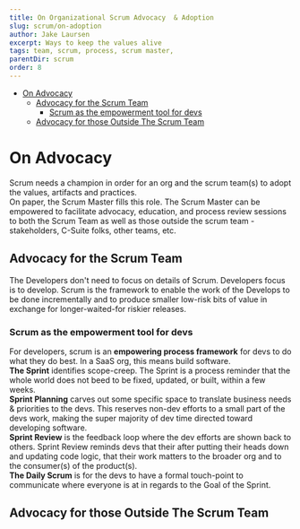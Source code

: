 ```yaml
---
title: On Organizational Scrum Advocacy  & Adoption
slug: scrum/on-adoption
author: Jake Laursen
excerpt: Ways to keep the values alive
tags: team, scrum, process, scrum master,
parentDir: scrum
order: 8
---
```


- [On Advocacy](#on-advocacy)
  - [Advocacy for the Scrum Team](#advocacy-for-the-scrum-team)
    - [Scrum as the empowerment tool for devs](#scrum-as-the-empowerment-tool-for-devs)
  - [Advocacy for those Outside The Scrum Team](#advocacy-for-those-outside-the-scrum-team)

# On Advocacy

Scrum needs a champion in order for an org and the scrum team(s) to adopt the values, artifacts and practices.  
On paper, the Scrum Master fills this role. The Scrum Master can be empowered to facilitate advocacy, education, and process review sessions to both the Scrum Team as well as those outside the scrum team - stakeholders, C-Suite folks, other teams, etc.

## Advocacy for the Scrum Team

The Developers don't need to focus on details of Scrum. Developers focus is to develop. Scrum is the framework to enable the work of the Develops to be done incrementally and to produce smaller low-risk bits of value in exchange for longer-waited-for riskier releases.

### Scrum as the empowerment tool for devs

For developers, scrum is an **empowering process framework** for devs to do what they do best. In a SaaS org, this means build software.  
**The Sprint** identifies scope-creep. The Sprint is a process reminder that the whole world does not beed to be fixed, updated, or built, within a few weeks.  
**Sprint Planning** carves out some specific space to translate business needs & priorities to the devs. This reserves non-dev efforts to a small part of the devs work, making the super majority of dev time directed toward developing software.  
**Sprint Review** is the feedback loop where the dev efforts are shown back to others. Sprint Review reminds devs that their after putting their heads down and updating code logic, that their work matters to the broader org and to the consumer(s) of the product(s).  
**The Daily Scrum** is for the devs to have a formal touch-point to communicate where everyone is at in regards to the Goal of the Sprint.

## Advocacy for those Outside The Scrum Team
